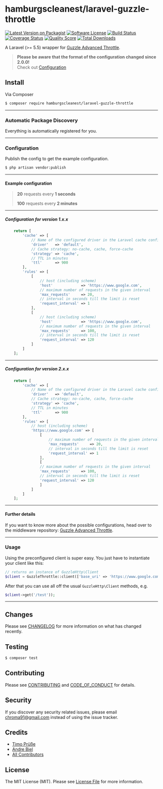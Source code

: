 # hamburgscleanest/laravel-guzzle-throttle

[![Latest Version on Packagist][ico-version]][link-packagist]
[![Software License][ico-license]](LICENSE.md)
[![Build Status][ico-travis]][link-travis]
[![Coverage Status][ico-scrutinizer]][link-scrutinizer]
[![Quality Score][ico-code-quality]][link-code-quality]
[![Total Downloads][ico-downloads]][link-downloads]

A Laravel (>= 5.5) wrapper for [Guzzle Advanced Throttle](https://github.com/hamburgscleanest/guzzle-advanced-throttle).

> **Please be aware that the format of the configuration changed since 2.0.0!**  
> Check out [Configuration](#configuration)

## Install

Via Composer

``` bash
$ composer require hamburgscleanest/laravel-guzzle-throttle
```


----------

### Automatic Package Discovery

Everything is automatically registered for you.

----------

### Configuration

Publish the config to get the example configuration.

``` bash
$ php artisan vendor:publish
```

----------

#### Example configuration

> **20** requests every **1 seconds**
>
> **100** requests every **2 minutes**

----------

##### Configuration for version 1.x.x

``` php
    return [
        'cache' => [
            // Name of the configured driver in the Laravel cache config file / Also needs to be set when "no-cache" is set! Because it's used for the internal timers
            'driver'   => 'default',
            // Cache strategy: no-cache, cache, force-cache
            'strategy' => 'cache',
            // TTL in minutes
            'ttl'      => 900
        ],
        'rules' => [
            [
                // host (including scheme)
                'host'             => 'https://www.google.com',
                // maximum number of requests in the given interval
                'max_requests'     => 20,
                // interval in seconds till the limit is reset
                'request_interval' => 1
            ],
            [
                // host (including scheme)
                'host'             => 'https://www.google.com',
                // maximum number of requests in the given interval
                'max_requests'     => 100,
                // interval in seconds till the limit is reset
                'request_interval' => 120
            ]
        ]
    ];
```

----------

##### Configuration for version 2.x.x

``` php
    return [
        'cache' => [
            // Name of the configured driver in the Laravel cache config file / Also needs to be set when "no-cache" is set! Because it's used for the internal timers
            'driver'   => 'default',
            // Cache strategy: no-cache, cache, force-cache
            'strategy' => 'cache',
            // TTL in minutes
            'ttl'      => 900
        ],
        'rules' => [
            // host (including scheme)
            'https://www.google.com' => [
                [
                    // maximum number of requests in the given interval
                    'max_requests'     => 20,
                    // interval in seconds till the limit is reset
                    'request_interval' => 1
                ],
                [
                // maximum number of requests in the given interval
                'max_requests'     => 100,
                // interval in seconds till the limit is reset
                'request_interval' => 120
                ]
            ]
        ]
    ];
```

----------

#### Further details

If you want to know more about the possible configurations, head over to the middleware repository: [Guzzle Advanced Throttle](https://github.com/hamburgscleanest/guzzle-advanced-throttle).

----------

### Usage

Using the preconfigured client is super easy.
You just have to instantiate your client like this:

``` php
// returns an instance of GuzzleHttp\Client
$client = GuzzleThrottle::client(['base_uri' => 'https://www.google.com']);
```

After that you can use all off the usual `GuzzleHttp\Client` methods, e.g.

``` php
$client->get('/test'));
```

----------

## Changes

Please see [CHANGELOG](CHANGELOG.md) for more information on what has changed recently.

## Testing

``` bash
$ composer test
```

## Contributing

Please see [CONTRIBUTING](CONTRIBUTING.md) and [CODE_OF_CONDUCT](CODE_OF_CONDUCT.md) for details.

## Security

If you discover any security related issues, please email chroma91@gmail.com instead of using the issue tracker.

## Credits

- [Timo Prüße][link-author]
- [Andre Biel][link-andre]
- [All Contributors][link-contributors]

## License

The MIT License (MIT). Please see [License File](LICENSE.md) for more information.

[ico-version]: https://img.shields.io/packagist/v/hamburgscleanest/laravel-guzzle-throttle.svg?style=flat-square
[ico-license]: https://img.shields.io/badge/license-MIT-brightgreen.svg?style=flat-square
[ico-travis]: https://img.shields.io/travis/hamburgscleanest/laravel-guzzle-throttle/master.svg?style=flat-square
[ico-scrutinizer]: https://img.shields.io/scrutinizer/coverage/g/hamburgscleanest/laravel-guzzle-throttle.svg?style=flat-square
[ico-code-quality]: https://img.shields.io/scrutinizer/g/hamburgscleanest/laravel-guzzle-throttle.svg?style=flat-square
[ico-downloads]: https://img.shields.io/packagist/dt/hamburgscleanest/laravel-guzzle-throttle.svg?style=flat-square

[link-packagist]: https://packagist.org/packages/hamburgscleanest/laravel-guzzle-throttle
[link-travis]: https://travis-ci.org/hamburgscleanest/laravel-guzzle-throttle
[link-scrutinizer]: https://scrutinizer-ci.com/g/hamburgscleanest/laravel-guzzle-throttle/code-structure
[link-code-quality]: https://scrutinizer-ci.com/g/hamburgscleanest/laravel-guzzle-throttle
[link-downloads]: https://packagist.org/packages/hamburgscleanest/laravel-guzzle-throttle
[link-author]: https://github.com/Chroma91
[link-andre]: https://github.com/karllson
[link-contributors]: ../../contributors

